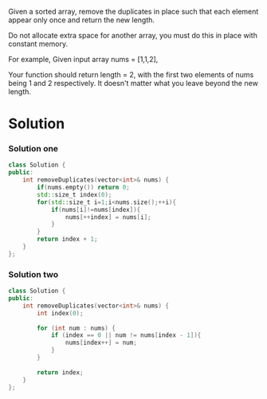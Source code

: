 Given a sorted array, remove the duplicates in place such that each element appear only once and return the new length.

Do not allocate extra space for another array, you must do this in place with constant memory.

For example,
Given input array nums = [1,1,2],

Your function should return length = 2, with the first two elements of nums being 1 and 2 respectively. It doesn't matter what you leave beyond the new length.

# Solution

### Solution one

```cpp
class Solution {
public:
    int removeDuplicates(vector<int>& nums) {
        if(nums.empty()) return 0;
        std::size_t index(0);
        for(std::size_t i=1;i<nums.size();++i){
            if(nums[i]!=nums[index]){
                nums[++index] = nums[i];
            }
        }
        return index + 1;
    }
};
```

### Solution two
```cpp
class Solution {
public:
    int removeDuplicates(vector<int>& nums) {
        int index(0);
        
        for (int num : nums) {
            if (index == 0 || num != nums[index - 1]){
                nums[index++] = num;
            }
        }
        
        return index;
    }
};
```
